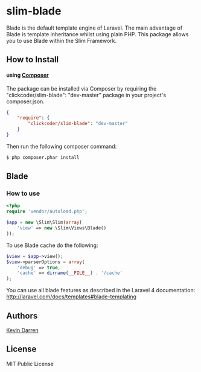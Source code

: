 slim-blade
==========

Blade is the default template engine of Laravel. The main advantage of Blade is template inheritance whilst using plain PHP. This package allows you to use Blade within the Slim Framework.

## How to Install

#### using [Composer](http://getcomposer.org/)

The package can be installed via Composer by requiring the "clickcoder/slim-blade": "dev-master" package in your project's composer.json.
    
```json
{
    "require": {
        "clickcoder/slim-blade": "dev-master"
    }
}
```

Then run the following composer command:

```bash
$ php composer.phar install
```

## Blade

### How to use
    
```php
<?php
require 'vendor/autoload.php';

$app = new \Slim\Slim(array(
    'view' => new \Slim\Views\Blade()
));
```

To use Blade cache do the following:
    
```php
$view = $app->view();
$view->parserOptions = array(
    'debug' => true,
    'cache' => dirname(__FILE__) . '/cache'
);
```

You can use all blade features as described in the Laravel 4 documentation: http://laravel.com/docs/templates#blade-templating

## Authors

[Kevin Darren](https://github.com/clickcoder)

## License

MIT Public License